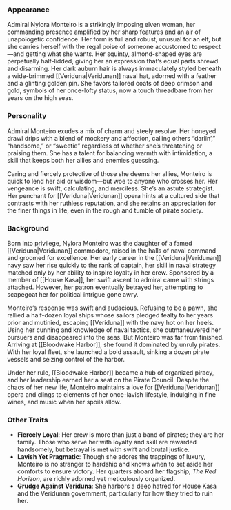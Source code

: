 ### Appearance
Admiral Nylora Monteiro is a strikingly imposing elven woman, her commanding presence amplified by her sharp features and an air of unapologetic confidence. Her form is full and robust, unusual for an elf, but she carries herself with the regal poise of someone accustomed to respect—and getting what she wants. Her squinty, almond-shaped eyes are perpetually half-lidded, giving her an expression that’s equal parts shrewd and disarming. Her dark auburn hair is always immaculately styled beneath a wide-brimmed [[Veriduna|Veridunan]] naval hat, adorned with a feather and a glinting golden pin. She favors tailored coats of deep crimson and gold, symbols of her once-lofty status, now a touch threadbare from her years on the high seas.

### Personality
Admiral Monteiro exudes a mix of charm and steely resolve. Her honeyed drawl drips with a blend of mockery and affection, calling others “darlin’,” “handsome,” or “sweetie” regardless of whether she’s threatening or praising them. She has a talent for balancing warmth with intimidation, a skill that keeps both her allies and enemies guessing.

Caring and fiercely protective of those she deems her allies, Monteiro is quick to lend her aid or wisdom—but woe to anyone who crosses her. Her vengeance is swift, calculating, and merciless. She’s an astute strategist. Her penchant for [[Veriduna|Veridunan]] opera hints at a cultured side that contrasts with her ruthless reputation, and she retains an appreciation for the finer things in life, even in the rough and tumble of pirate society.

### Background
Born into privilege, Nylora Monteiro was the daughter of a famed [[Veriduna|Veridunan]] commodore, raised in the halls of naval command and groomed for excellence. Her early career in the [[Veriduna|Veridunan]] navy saw her rise quickly to the rank of captain, her skill in naval strategy matched only by her ability to inspire loyalty in her crew. Sponsored by a member of [[House Kasa]], her swift ascent to admiral came with strings attached. However, her patron eventually betrayed her, attempting to scapegoat her for political intrigue gone awry.

Monteiro’s response was swift and audacious. Refusing to be a pawn, she rallied a half-dozen loyal ships whose sailors pledged fealty to her years prior and mutinied, escaping [[Veriduna]] with the navy hot on her heels. Using her cunning and knowledge of naval tactics, she outmaneuvered her pursuers and disappeared into the seas. But Monteiro was far from finished. Arriving at [[Bloodwake Harbor]], she found it dominated by unruly pirates. With her loyal fleet, she launched a bold assault, sinking a dozen pirate vessels and seizing control of the harbor.

Under her rule, [[Bloodwake Harbor]] became a hub of organized piracy, and her leadership earned her a seat on the Pirate Council. Despite the chaos of her new life, Monteiro maintains a love for [[Veriduna|Veridunan]] opera and clings to elements of her once-lavish lifestyle, indulging in fine wines, and music when her spoils allow.


### Other Traits
- **Fiercely Loyal**: Her crew is more than just a band of pirates; they are her family. Those who serve her with loyalty and skill are rewarded handsomely, but betrayal is met with swift and brutal justice.
- **Lavish Yet Pragmatic**: Though she adores the trappings of luxury, Monteiro is no stranger to hardship and knows when to set aside her comforts to ensure victory. Her quarters aboard her flagship, _The Red Horizon_, are richly adorned yet meticulously organized.
- **Grudge Against Veriduna**: She harbors a deep hatred for House Kasa and the Veridunan government, particularly for how they tried to ruin her.